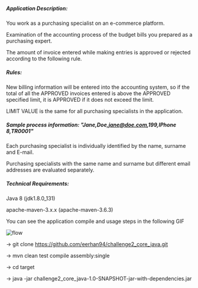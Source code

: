 ##### Application Description:

You work as a purchasing specialist on an e-commerce platform. 

Examination of the accounting process of the budget bills you prepared as a purchasing expert.

The amount of invoice entered while making entries is approved or rejected according to the following rule.

##### Rules:

New billing information will be entered into the accounting system, so if the total of all the APPROVED invoices entered is above the APPROVED specified limit, it is APPROVED if it does not exceed the limit.

LIMIT VALUE is the same for all purchasing specialists in the application. 

##### Sample process information: "Jane,Doe,jane@doe.com,199,IPhone 8,TR0001"

Each purchasing specialist is individually identified by the name, surname and E-mail.

Purchasing specialists with the same name and surname but different email addresses are evaluated separately.

##### Technical Requirements:

Java 8 (jdk1.8.0_131)

apache-maven-3.x.x (apache-maven-3.6.3)

You can see the application compile and usage steps in the following GIF

![flow](C:\Private\Project\github\challenge2_core_java\flow.gif)

-> git clone https://github.com/eerhan94/challenge2_core_java.git

-> mvn clean test compile assembly:single

-> cd target

-> java -jar challenge2_core_java-1.0-SNAPSHOT-jar-with-dependencies.jar